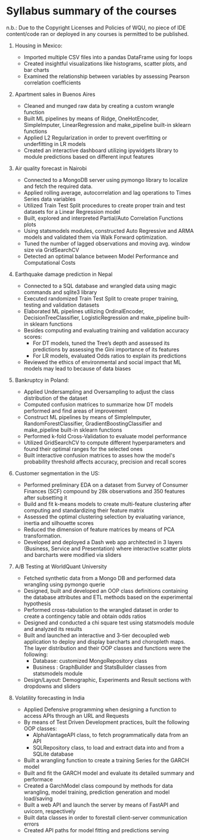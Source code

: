 # Syllabus summary of the courses

n.b.: Due to the Copyright Licenses and Policies of WQU, no piece of IDE content/code ran or deployed in any courses is permitted to be published.
&nbsp;    
1. Housing in Mexico:
   
   + Imported multiple CSV files into a pandas DataFrame using for loops
   + Created insightful visualizations like histograms, scatter plots, and bar charts
   + Examined the relationship between variables by assessing Pearson correlation coefficients

2. Apartment sales in Buenos Aires
   
   +	Cleaned and munged raw data by creating a custom wrangle function
   +	Built ML pipelines by means of Ridge, OneHotEncoder, SimpleImputer, LinearRegression and make_pipeline built-in sklearn functions
   +	Applied L2 Regularization in order to prevent overfitting or underfitting in LR models
   +	Created an interactive dashboard utilizing ipywidgets library to module predictions based on different input features

3. Air quality forecast in Nairobi 
	+ Connected to a MongoDB server using pymongo library to localize and fetch the required data.
	+ Applied rolling average, autocorrelation and lag operations to Times Series data variables
	+ Utilized Train Test Split procedures to create proper train and test datasets for a Linear Regression model
	+ Built, explored and interpreted Partial/Auto Correlation Functions plots
	+ Using statsmodels modules, constructed Auto Regressive and ARMA models and validated them via Walk Forward optimization.
	+ Tuned the number of lagged observations and moving avg. window size via GridSearchCV 
	+ Detected an optimal balance between Model Performance and Computational Costs

4. Earthquake damage prediction in Nepal
	+ Connected to a SQL database and wrangled data using magic commands and sqlite3 library
   + Executed randomized Train Test Split to create proper training, testing and validation datasets
	+ Elaborated ML pipelines utilizing OrdinalEncoder, DecisionTreeClassifier, LogisticRegression and make_pipeline built-in sklearn functions
	+ Besides computing and evaluating training and validation accuracy scores:
	   	+ For DT models, tuned the Tree’s depth and assessed its predictions by assessing the Gini importance of its features
	   	+ For LR models, evaluated Odds ratios to explain its predictions
	+ Reviewed the ethics of environmental and social impact that ML models may lead to because of data biases

5. Bankruptcy in Poland:
	+ Applied Undersampling and Oversampling to adjust the class distribution of the dataset
	+ Computed confusion matrices to summarize how DT models performed and find areas of improvement
	+ Construct ML pipelines by means of SimpleImputer, RandomForestClassifier, GradientBoostingClassifier and make_pipeline built-in sklearn functions
	+ Performed k-fold Cross-Validation to evaluate model performance
	+ Utilized GridSearchCV to compute different hyperparameters and found their optimal ranges for the selected ones
	+ Built interactive confusion matrices to asses how the model's probability threshold affects accuracy, precision and recall scores

6. Customer segmentation in the US:
	+ Performed preliminary EDA on a dataset from Survey of Consumer Finances (SCF) compound by 28k observations and 350 features after subsetting it
	+ Build and fit k-means models to create multi-feature clustering after computing and standardizing their feature matrix
	+ Assessed the optimal clustering selection by evaluating variance, inertia and silhouette scores
	+ Reduced the dimension of feature matrices by means of PCA transformation.
	+ Developed and deployed a Dash web app architected in 3 layers (Business, Service and Presentation) where interactive scatter plots and barcharts were modified via sliders

7. A/B Testing at WorldQuant University
	+ Fetched synthetic data from a Mongo DB and performed data wrangling using pymongo querie
	+ Designed, built and developed an OOP class definitions containing the database attributes and ETL methods based on the experimental hypothesis
	+ Performed cross-tabulation to the wrangled dataset in order to create a contingency table and obtain odds ratios
	+ Designed and conducted a chi square test using statsmodels module and analyzed its results
	+ Built and launched an interactive and 3-tier decoupled web application to deploy and display barcharts and choropleth maps. The layer distribution and their OOP classes and functions were the following:
	  + Database: customized MongoRepository class
	  + Business : GraphBuilder and StatsBuilder classes from statsmodels module
 	+ Design/Layout: Demographic, Experiments and Result sections with dropdowns and sliders

8. Volatility forecasting in India
	+ Applied Defensive programming when designing a function to access APIs through an URL and Requests
	+ By means of Test Driven Development practices, built the following OOP classes:
	 	+ AlphaVantageAPI class, to fetch programmatically data from an API 
		+ SQLRepository class, to load and extract data into and from a SQLite database 
	+ Built a wrangling function to create a training Series for the GARCH model
	+ Built and fit the GARCH model and evaluate its detailed summary and performace 
	+ Created a GarchModel class compound by methods for data wrangling, model training, prediction generation and model load/saving
	+ Built a web API and launch the server by means of FastAPI and uvicorn, respectively
	+ Built data classes in order to forestall client-server communication errors
	+ Created API paths for model fitting and predictions serving 
